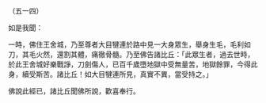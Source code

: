 （五一四）

如是我聞：

一時，佛住王舍城，乃至尊者大目犍連於路中見一大身眾生，舉身生毛，毛利如刀，其毛火然，還割其體，痛徹骨髓。乃至佛告諸比丘：「此眾生者，過去世時，於此王舍城好樂戰諍，刀劍傷人，已百千歲墮地獄中受無量苦，地獄餘罪，今得此身，續受斯苦。諸比丘！如大目犍連所見，真實不異，當受持之。」

佛說此經已，諸比丘聞佛所說，歡喜奉行。



